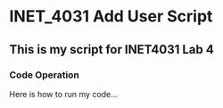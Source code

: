 # INET_4031 Add User Script

## This is my script for INET4031 Lab 4

### Code Operation

Here is how to run my code...
